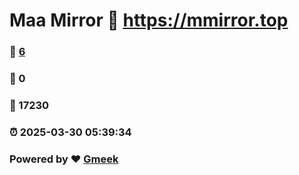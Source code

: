 # Maa Mirror :link: https://mmirror.top 
### :page_facing_up: [6](https://mmirror.top/tag.html) 
### :speech_balloon: 0 
### :hibiscus: 17230 
### :alarm_clock: 2025-03-30 05:39:34 
### Powered by :heart: [Gmeek](https://github.com/Meekdai/Gmeek)
